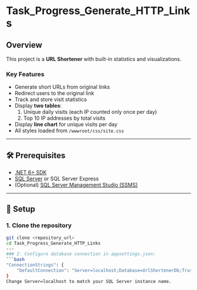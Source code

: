 # Task_Progress_Generate_HTTP_Links

## Overview
This project is a **URL Shortener** with built-in statistics and visualizations.

### Key Features
- Generate short URLs from original links
- Redirect users to the original link
- Track and store visit statistics
- Display **two tables**:
  1. Unique daily visits (each IP counted only once per day)
  2. Top 10 IP addresses by total visits
- Display **line chart** for unique visits per day
- All styles loaded from `/wwwroot/css/site.css`

---

## 🛠 Prerequisites
- [.NET 6+ SDK](https://dotnet.microsoft.com/en-us/download)
- [SQL Server](https://www.microsoft.com/en-us/sql-server/sql-server-downloads) or SQL Server Express
- (Optional) [SQL Server Management Studio (SSMS)](https://aka.ms/ssmsfullsetup)

---

## 🚀 Setup

### 1. Clone the repository
```bash
git clone <repository_url>
cd Task_Progress_Generate_HTTP_Links
---
### 2. Configure database connection in appsettings.json:
```bash
"ConnectionStrings": {
    "DefaultConnection": "Server=localhost;Database=UrlShortenerDb;Trusted_Connection=True;MultipleActiveResultSets=true"
}
Change Server=localhost to match your SQL Server instance name.
